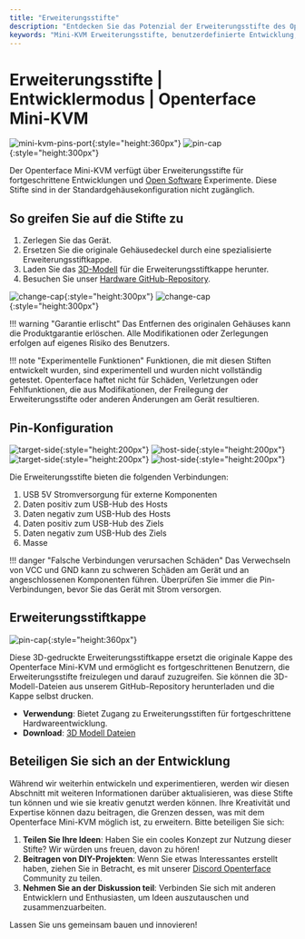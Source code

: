 ```yaml
---
title: "Erweiterungsstifte"
description: "Entdecken Sie das Potenzial der Erweiterungsstifte des Openterface Mini-KVM für die Entwicklung benutzerdefinierter Hardware und Open-Source-Projekte."
keywords: "Mini-KVM Erweiterungsstifte, benutzerdefinierte Entwicklung, Hardware-Modifikation, Open-Source KVM"
---
```


# **Erweiterungsstifte** | Entwicklermodus | Openterface Mini-KVM

![mini-kvm-pins-port](/images/product/mini-kvm-pins-port.png){:style="height:360px"}
![pin-cap](https://assets.openterface.com/images/product/part/pin-cap.jpg){:style="height:300px"}

Der Openterface Mini-KVM verfügt über Erweiterungsstifte für fortgeschrittene Entwicklungen und [Open Software](/app) Experimente. Diese Stifte sind in der Standardgehäusekonfiguration nicht zugänglich.

## So greifen Sie auf die Stifte zu

1. Zerlegen Sie das Gerät.
2. Ersetzen Sie die originale Gehäusedeckel durch eine spezialisierte Erweiterungsstiftkappe.
3. Laden Sie das [3D-Modell](https://github.com/TechxArtisanStudio/Openterface_Mini-KVM_Hardware/tree/main/models) für die Erweiterungsstiftkappe herunter.
4. Besuchen Sie unser [Hardware GitHub-Repository](https://github.com/TechxArtisanStudio/Openterface_Mini-KVM_Hardware).

![change-cap](/images/product/change-cap.svg#only-light){:style="height:300px"}
![change-cap](/images/product/change-cap_1.svg#only-dark){:style="height:300px"}

!!! warning "Garantie erlischt"
    Das Entfernen des originalen Gehäuses kann die Produktgarantie erlöschen. Alle Modifikationen oder Zerlegungen erfolgen auf eigenes Risiko des Benutzers.

!!! note "Experimentelle Funktionen"
    Funktionen, die mit diesen Stiften entwickelt wurden, sind experimentell und wurden nicht vollständig getestet. Openterface haftet nicht für Schäden, Verletzungen oder Fehlfunktionen, die aus Modifikationen, der Freilegung der Erweiterungsstifte oder anderen Änderungen am Gerät resultieren.

## Pin-Konfiguration

![target-side](/images/product/extension-pins-1.svg#only-light){:style="height:200px"}
![host-side](/images/product/extension-pins-2.svg#only-light){:style="height:200px"}
![target-side](/images/product/extension-pins-1_1.svg#only-dark){:style="height:200px"}
![host-side](/images/product/extension-pins-2_1.svg#only-dark){:style="height:200px"}

Die Erweiterungsstifte bieten die folgenden Verbindungen:

1. USB 5V Stromversorgung für externe Komponenten
2. Daten positiv zum USB-Hub des Hosts
3. Daten negativ zum USB-Hub des Hosts
4. Daten positiv zum USB-Hub des Ziels
5. Daten negativ zum USB-Hub des Ziels
6. Masse

!!! danger "Falsche Verbindungen verursachen Schäden"
    Das Verwechseln von VCC und GND kann zu schweren Schäden am Gerät und an angeschlossenen Komponenten führen. Überprüfen Sie immer die Pin-Verbindungen, bevor Sie das Gerät mit Strom versorgen.

## Erweiterungsstiftkappe

![pin-cap](https://assets.openterface.com/images/product/part/pin-cap.jpg){:style="height:360px"}

Diese 3D-gedruckte Erweiterungsstiftkappe ersetzt die originale Kappe des Openterface Mini-KVM und ermöglicht es fortgeschrittenen Benutzern, die Erweiterungsstifte freizulegen und darauf zuzugreifen. Sie können die 3D-Modell-Dateien aus unserem GitHub-Repository herunterladen und die Kappe selbst drucken.

- **Verwendung**: Bietet Zugang zu Erweiterungsstiften für fortgeschrittene Hardwareentwicklung.
- **Download**: [3D Modell Dateien](https://github.com/TechxArtisanStudio/Openterface_Mini-KVM_Hardware/tree/main/models)

## Beteiligen Sie sich an der Entwicklung

Während wir weiterhin entwickeln und experimentieren, werden wir diesen Abschnitt mit weiteren Informationen darüber aktualisieren, was diese Stifte tun können und wie sie kreativ genutzt werden können. Ihre Kreativität und Expertise können dazu beitragen, die Grenzen dessen, was mit dem Openterface Mini-KVM möglich ist, zu erweitern. Bitte beteiligen Sie sich:

1. **Teilen Sie Ihre Ideen**: Haben Sie ein cooles Konzept zur Nutzung dieser Stifte? Wir würden uns freuen, davon zu hören!
2. **Beitragen von DIY-Projekten**: Wenn Sie etwas Interessantes erstellt haben, ziehen Sie in Betracht, es mit unserer [Discord Openterface](/discord) Community zu teilen.
3. **Nehmen Sie an der Diskussion teil**: Verbinden Sie sich mit anderen Entwicklern und Enthusiasten, um Ideen auszutauschen und zusammenzuarbeiten.

Lassen Sie uns gemeinsam bauen und innovieren!